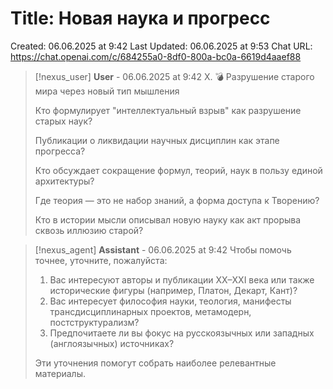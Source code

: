 # Title: Новая наука и прогресс

Created: 06.06.2025 at 9:42
Last Updated: 06.06.2025 at 9:53
Chat URL: https://chat.openai.com/c/684255a0-8df0-800a-bc0a-6619d4aaef88


>[!nexus_user] **User** - 06.06.2025 at 9:42
> X. 💣 Разрушение старого мира через новый тип мышления
> 
>  Кто формулирует "интеллектуальный взрыв" как разрушение старых наук?
> 
>  Публикации о ликвидации научных дисциплин как этапе прогресса?
> 
>  Кто обсуждает сокращение формул, теорий, наук в пользу единой архитектуры?
> 
>  Где теория — это не набор знаний, а форма доступа к Творению?
> 
>  Кто в истории мысли описывал новую науку как акт прорыва сквозь иллюзию старой?
<!-- UID: 035df7ea-1724-4702-bb9a-44016a821d98 -->




>[!nexus_agent] **Assistant** - 06.06.2025 at 9:42
> Чтобы помочь точнее, уточните, пожалуйста:
> 
> 1. Вас интересуют авторы и публикации XX–XXI века или также исторические фигуры (например, Платон, Декарт, Кант)?
> 2. Вас интересует философия науки, теология, манифесты трансдисциплинарных проектов, метамодерн, постструктурализм?
> 3. Предпочитаете ли вы фокус на русскоязычных или западных (англоязычных) источниках?
> 
> Эти уточнения помогут собрать наиболее релевантные материалы.
<!-- UID: de8b9a37-eda2-4108-8692-d19601a29656 -->